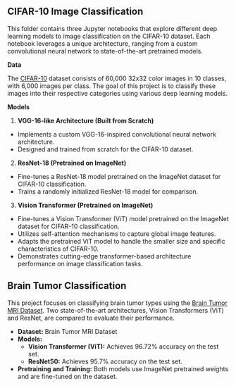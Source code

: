 ## CIFAR-10 Image Classification

This folder contains three Jupyter notebooks that explore different deep learning models to image classification on the CIFAR-10 dataset. Each notebook leverages a unique architecture, ranging from a custom convolutional neural network to state-of-the-art pretrained models.

 **Data**

The [CIFAR-10](https://www.cs.toronto.edu/~kriz/cifar.html) dataset consists of 60,000 32x32 color images in 10 classes, with 6,000 images per class. The goal of this project is to classify these images into their respective categories using various deep learning models.

**Models**

1. **VGG-16-like Architecture (Built from Scratch)**

- Implements a custom VGG-16-inspired convolutional neural network architecture.
- Designed and trained from scratch for the CIFAR-10 dataset.

2. **ResNet-18 (Pretrained on ImageNet)**

- Fine-tunes a ResNet-18 model pretrained on the ImageNet dataset for CIFAR-10 classification.
- Trains a randomly initialized ResNet-18 model for comparison.

3. **Vision Transformer (Pretrained on ImageNet)**

- Fine-tunes a Vision Transformer (ViT) model pretrained on the ImageNet dataset for CIFAR-10 classification.
- Utilizes self-attention mechanisms to capture global image features.
- Adapts the pretrained ViT model to handle the smaller size and specific characteristics of CIFAR-10.
- Demonstrates cutting-edge transformer-based architecture performance on image classification tasks.

## Brain Tumor Classification

This project focuses on classifying brain tumor types using the [Brain Tumor MRI Dataset](https://www.kaggle.com/datasets/masoudnickparvar/brain-tumor-mri-dataset). Two state-of-the-art architectures, Vision Transformers (ViT) and ResNet, are compared to evaluate their performance.

- **Dataset:** Brain Tumor MRI Dataset
- **Models:**
  - **Vision Transformer (ViT):** Achieves 96.72% accuracy on the test set.
  - **ResNet50:** Achieves 95.7% accuracy on the test set.
- **Pretraining and Training:** Both models use ImageNet pretrained weights and are fine-tuned on the dataset.
